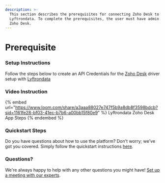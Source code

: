 ```yaml
---
description: >-
  This section describes the prerequisites for connecting Zoho Desk to
  Lyftrondata. To complete the prerequisites, the user must have admin access to
  Zoho Desk.
---
```


# Prerequisite

<mark style="color:blue;"></mark>

### Setup Instructions

Follow the steps below to create an API Credentials for the [Zoho Desk](https://www.lyftrondata.com/integration/business-analytics/zoho-desk/) driver setup with [Lyftrondata](https://www.lyftrondata.com)

### Video Instruction

{% embed url="https://www.loom.com/share/a3aaa88027e747f5b9a8db8f3598bdcb?sid=1161fe28-bf03-41ec-b7b6-a00bb15f80e9" %}
Lyftrondata Zoho Desk App Steps
{% endembed %}

### Quickstart Steps

Do you have questions about how to use the platform? Don't worry; we've got you covered. Simply follow the quickstart instructions [here](README.md).

### Questions? <a href="#questions" id="questions"></a>

We're always happy to help with any other questions you might have! [Set up a meeting with our experts](https://www.lyftrondata.com/book-a-meeting/).

